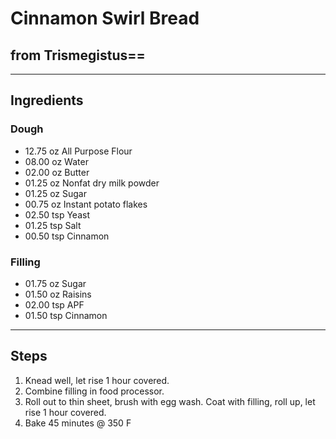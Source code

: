 # Cinnamon Swirl Bread

## from Trismegistus==

---

## Ingredients

### Dough
* 12.75 oz All Purpose Flour
* 08.00 oz Water
* 02.00 oz Butter
* 01.25 oz Nonfat dry milk powder
* 01.25 oz Sugar
* 00.75 oz Instant potato flakes
* 02.50 tsp Yeast
* 01.25 tsp Salt
* 00.50 tsp Cinnamon


### Filling
* 01.75 oz Sugar
* 01.50 oz Raisins
* 02.00 tsp APF
* 01.50 tsp Cinnamon


---

## Steps

1.  Knead well, let rise 1 hour covered.
2. Combine filling in food processor.
3. Roll out to thin sheet, brush with egg wash. Coat with filling, roll up, let rise 1 hour covered.
4. Bake 45 minutes @ 350 F
